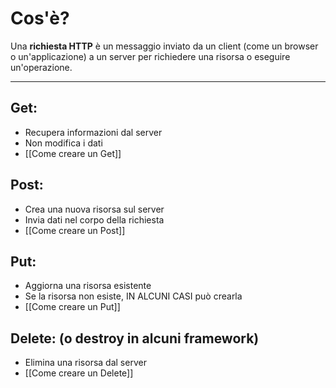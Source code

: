 # Cos'è?
Una **richiesta HTTP** è un messaggio inviato da un client (come un browser o un'applicazione) a un server per richiedere una risorsa o eseguire un'operazione.

---
## **Get:**
- Recupera informazioni dal server
- Non modifica i dati
- [[Come creare un Get]]
## **Post:**
- Crea una nuova risorsa sul server
- Invia dati nel corpo della richiesta
- [[Come creare un Post]]
## **Put:**
- Aggiorna una risorsa esistente
- Se la risorsa non esiste, IN ALCUNI CASI può crearla
- [[Come creare un Put]]
## **Delete:** (o destroy in alcuni framework)
- Elimina una risorsa dal server
- [[Come creare un Delete]]
